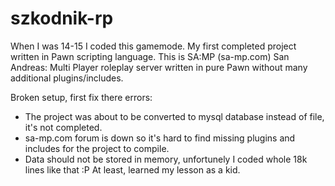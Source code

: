 # szkodnik-rp
When I was 14-15 I coded this gamemode. My first completed project written in Pawn scripting language. 
This is SA:MP (sa-mp.com) San Andreas: Multi Player roleplay server written in pure Pawn without many additional plugins/includes.

Broken setup, first fix there errors:
- The project was about to be converted to mysql database instead of file, it's not completed.
- sa-mp.com forum is down so it's hard to find missing plugins and includes for the project to compile.
- Data should not be stored in memory, unfortunely I coded whole 18k lines like that :P At least, learned my lesson as a kid.
